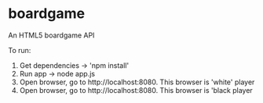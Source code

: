 boardgame
=========

An HTML5 boardgame API

To run: 

1) Get dependencies  -> 'npm install'
2) Run app -> node app.js
3) Open browser, go to http://localhost:8080. This browser is 'white' player
4) Open browser, go to http://localhost:8080. This browser is 'black player
